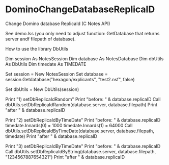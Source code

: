 # DominoChangeDatabaseReplicaID
Change Domino database ReplicaId (C Notes API)

See demo.lss (you only need to adjust function: GetDatabase that returns server andf filepath of database).

How to use the library DbUtils

Dim session As NotesSession
Dim database As NotesDatabase
Dim dbUtils As DbUtils
Dim timedate As TIMEDATE
	
Set session = New NotesSession
Set database = session.Getdatabase("hexagon/explicants", "test2.nsf", false)

Set dbUtils = New DbUtils(session)
	
Print "1) setDbReplicaIdRandom"
Print "before: " & database.replicaID
Call dbUtils.setDbReplicaIdRandom(database.server, database.filepath)
Print "after " & database.replicaID
	
Print "2) setDbReplicaIdByTimeDate"
Print "before: " & database.replicaID
timedate.Innards(0) = 1000
timedate.Innards(1) = 64000
Call dbUtils.setDbReplicaIdByTimeDate(database.server, database.filepath, timedate)
Print "after " & database.replicaID
	
Print "3) setDbReplicaIdByTimeDate"
Print "before: " & database.replicaID
Call dbUtils.setDbReplicaIdByString(database.server, database.filepath, "1234567887654321")
Print "after " & database.replicaID

